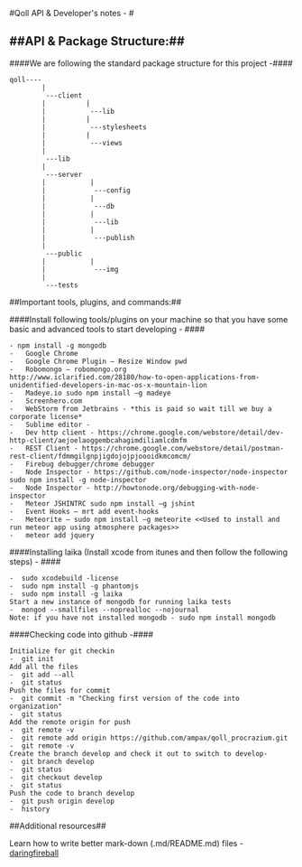#Qoll API & Developer's notes - #





##API & Package Structure:##
------------------------------------
####We are following the standard package structure for this project -####
```
qoll----
		|
		 ---client
		| 		   |
		| 		    ---lib
		| 		   |
		| 		    ---stylesheets
		| 		   |
		| 		    ---views
		|
		 ---lib
		|
		 ---server
		| 			|
		| 			 ---config
		| 			|
		| 			 ---db
		| 			|
		| 			 ---lib
		| 			|
		| 			 ---publish
		|
		 ---public
		| 			|
		| 			 ---img
		|
		 ---tests

```





##Important tools, plugins, and commands:##


####Install following tools/plugins on your machine so that you have some basic and advanced tools to start developing - ####

```
- npm install -g mongodb
-	Google Chrome
-	Google Chrome Plugin – Resize Window pwd
-	Robomongo – robomongo.org
http://www.iclarified.com/28180/how-to-open-applications-from-unidentified-developers-in-mac-os-x-mountain-lion 
-	Madeye.io sudo npm install –g madeye
-	Screenhero.com
-	WebStorm from Jetbrains - *this is paid so wait till we buy a corporate license*
-   Sublime editor - 
-	Dev http client - https://chrome.google.com/webstore/detail/dev-http-client/aejoelaoggembcahagimdiliamlcdmfm 
-	REST Client - https://chrome.google.com/webstore/detail/postman-rest-client/fdmmgilgnpjigdojojpjoooidkmcomcm/ 
-	Firebug debugger/chrome debugger
-	Node Inspector - https://github.com/node-inspector/node-inspector sudo npm install -g node-inspector
-	Node Inspector - http://howtonode.org/debugging-with-node-inspector
-	Meteor JSHINTRC sudo npm install –g jshint
-	Event Hooks – mrt add event-hooks
-	Meteorite – sudo npm install –g meteorite <<Used to install and run meteor app using atmosphere packages>>
-   meteor add jquery
```


####Installing laika (Install xcode from itunes and then follow the following steps) - ####
```
-  sudo xcodebuild -license
-  sudo npm install -g phantomjs
-  sudo npm install -g laika
Start a new instance of mongodb for running laika tests
-  mongod --smallfiles --noprealloc --nojournal
Note: if you have not installed mongodb - sudo npm install mongodb
```



####Checking code into github -####
```
Initialize for git checkin
-  git init
Add all the files
-  git add --all
-  git status
Push the files for commit
-  git commit -m "Checking first version of the code into organization"
-  git status
Add the remote origin for push
-  git remote -v
-  git remote add origin https://github.com/ampax/qoll_procrazium.git
-  git remote -v
Create the branch develop and check it out to switch to develop- 
-  git branch develop
-  git status
-  git checkout develop
-  git status
Push the code to branch develop
-  git push origin develop
-  history
```


##Additional resources##

Learn how to write better mark-down (.md/README.md) files - [daringfireball]

[daringfireball]: http://daringfireball.net/projects/markdown/syntax "Write Better Markdown"